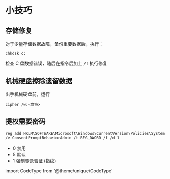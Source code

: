# 小技巧

## 存储修复

对于少量存储数据故障，备份重要数据后，执行：

    chkdsk c:

检查 C 盘数据错误，随后在指令后加上 `/f` 执行修复

## 机械硬盘擦除遗留数据

出手机械硬盘前，运行

    cipher /w:<盘符>

 <CodeType cmd admin>

## 提权需要密码

</CodeType>

    reg add HKLM\SOFTWARE\Microsoft\Windows\CurrentVersion\Policies\System /v ConsentPromptBehaviorAdmin /t REG_DWORD /f /d 1

- 0 禁用
- 5 默认
- 1 强制登录验证 (指纹)

import CodeType from '@theme/unique/CodeType'
